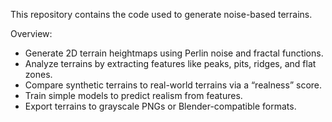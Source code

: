 This repository contains the code used to generate noise-based terrains.

Overview:
- Generate 2D terrain heightmaps using Perlin noise and fractal functions.
- Analyze terrains by extracting features like peaks, pits, ridges, and flat zones.
- Compare synthetic terrains to real-world terrains via a “realness” score.
- Train simple models to predict realism from features.
- Export terrains to grayscale PNGs or Blender-compatible formats.